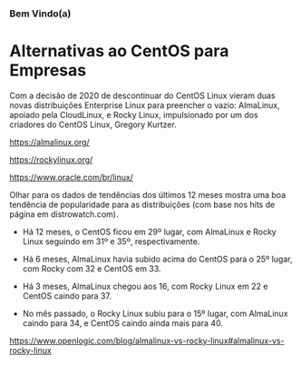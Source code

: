 ### Bem Vindo(a)

# Alternativas ao CentOS para Empresas

Com a decisão de 2020 de descontinuar do CentOS Linux vieram duas novas distribuições Enterprise Linux para preencher o vazio: AlmaLinux, apoiado pela CloudLinux, e Rocky Linux, impulsionado por um dos criadores do CentOS Linux, Gregory Kurtzer.

https://almalinux.org/

https://rockylinux.org/

https://www.oracle.com/br/linux/


Olhar para os dados de tendências dos últimos 12 meses mostra uma boa tendência de popularidade para as distribuições (com base nos hits de página em distrowatch.com).

- Há 12 meses, o CentOS ficou em 29º lugar, com AlmaLinux e Rocky Linux seguindo em 31º e 35º, respectivamente.

- Há 6 meses, AlmaLinux havia subido acima do CentOS para o 25º lugar, com Rocky com 32 e CentOS em 33.

- Há 3 meses, AlmaLinux chegou aos 16, com Rocky Linux em 22 e CentOS caindo para 37.

- No mês passado, o Rocky Linux subiu para o 15º lugar, com AlmaLinux caindo para 34, e CentOS caindo ainda mais para 40.

https://www.openlogic.com/blog/almalinux-vs-rocky-linux#almalinux-vs-rocky-linux
